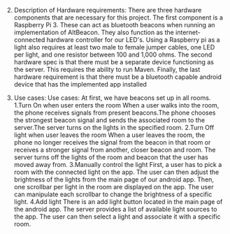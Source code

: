 
2. Description of Hardware requirements: 
There are three hardware components that are necessary for this project. The first component is a Raspberry Pi 3. These can act as bluetooth beacons when running an implementation of AltBeacon. They also function as the internet-connected hardware controller for our LED's. Using a Raspberry pi as a light also requires at least two male to female jumper cables, one LED per light, and one resistor between 100 and 1,000 ohms. The second hardware spec is that there must be a separate device functioning as the server. This requires the ability to run Maven. Finally, the last hardware requirement is that there must be a bluetooth capable android device that has the implemented app installed

3. Use cases:
Use cases:
At first, we have beacons set up in all rooms.
1.Turn On when user enters the room
When a user walks into the room, the phone receives signals from present beacons.The phone chooses the strongest beacon signal and sends the associated room to the server.The server turns on the lights in the specified room.
2.Turn Off light when user leaves the room
When a user leaves the room, the phone no longer receives the signal from the beacon in that room or receives a stronger signal from another, closer beacon and room. The server turns off the lights of the room and beacon that the
user has moved away from. 
3.Manually control the light
First, a user has to pick a room with the connected light on the app. The user can then adjust the brightness of the lights from the main page of our android app.
Then, one scrollbar per light in the room are displayed on the app. The user can manipulate each scrollbar to change the brightness of a specific light.
4.Add light
There is an add light button located in the main page of the android app. The server provides a list of available light sources to the app. The user can then select a light and associate it with a specific room.
  